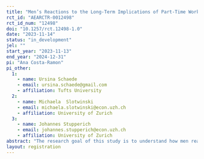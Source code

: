 ```yaml
---
title: "Men’s Reactions to the Long-Term Implications of Part-Time Work"
rct_id: "AEARCTR-0012498"
rct_id_num: "12498"
doi: "10.1257/rct.12498-1.0"
date: "2023-11-14"
status: "in_development"
jel: ""
start_year: "2023-11-13"
end_year: "2024-12-31"
pi: "Ana Costa-Ramon"
pi_other:
  1:
    - name: Ursina Schaede
    - email: ursina.schaede@gmail.com
    - affiliation: Tufts University
  2:
    - name: Michaela  Slotwinski
    - email: michaela.slotwinski@econ.uzh.ch
    - affiliation: University of Zurich
  3:
    - name: Johannes Stupperich
    - email: johannes.stupperich@econ.uzh.ch
    - affiliation: University of Zurich
abstract: "The research goal of this study is to understand how men react to learning about the long-term financial consequences of having a reduced workload. In particular, we design a field experiment where the treatment consists of an informational video discussing the long-term financial consequences of a reduced workload. We compare this treatment to a control group that receives a video with unrelated information."
layout: registration
---
```


